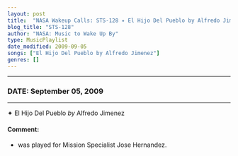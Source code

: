```yaml
---
layout: post
title:  "NASA Wakeup Calls: STS-128 ✦ El Hijo Del Pueblo by Alfredo Jimenez ⊹ September 05, 2009"
blog_title: "STS-128"
author: "NASA: Music to Wake Up By"
type: MusicPlaylist
date_modified: 2009-09-05
songs: ["El Hijo Del Pueblo by Alfredo Jimenez"]
genres: []
---
```


----
### DATE: September 05, 2009
----
✦ El Hijo Del Pueblo *by* Alfredo Jimenez  

#### Comment:
* was played for Mission Specialist Jose Hernandez.



<br/>
<center>
	<a target="_blank"
	   href="https://twitter.com/intent/tweet?hashtags=Space,NASA,Playlist,NASAWakeupCalls,SpaceProgram&text=🚀 {{ page.author}}, '{{ page.songs.first }}' {{ page.title }}, {{ site.url }}{{ page.url }}&via=nasawakeupcalls"><i class="fab fa-twitter" title="Tweet this page" alt="Tweet this page" style="font-size: 1.3em;"></i></a>
	&nbsp; 	<i class="fas fa-user-astronaut" style="font-size: 1.5em;"></i> &nbsp;
    <a id="custom_amazon_link"
       type="amzn" search="#"
       category="popular music">
    <i class="fab fa-amazon" style="font-size: 1.3em;"></i></a>
</center>

<!-- Randomly resolve an individual entry from a song array -->
<script src="/assets/javascript/seedrandom.min.js"></script>
<script>
  var wake_me_up = ["El Hijo Del Pueblo by Alfredo Jimenez"];
  var prng = new Math.seedrandom();
  function randomSong() {
    song = wake_me_up[Math.floor(Math.random() * wake_me_up.length)];
    var amazon_link = document.getElementById("custom_amazon_link");
    amazon_link.setAttribute("search", song);
  }
  window.onload = randomSong();
</script>
